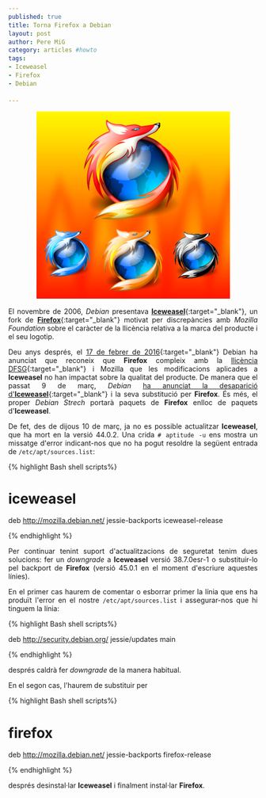 ```yaml
--- 
published: true
title: Torna Firefox a Debian
layout: post
author: Pere MiG 
category: articles #howto
tags: 
- Iceweasel
- Firefox
- Debian

---
```

<div style="text-align:center" markdown="1">

![Firefox](/images/firefox.png)

</div>
<div style="text-align:justify" markdown="1">

El novembre de 2006, *Debian* presentava [**Iceweasel**](https://ca.wikipedia.org/wiki/IceWeasel){:target="_blank"}, un fork de [**Firefox**](https://www.mozilla.org/ca/firefox/new/){:target="_blank"} motivat per discrepàncies amb *Mozilla Foundation* sobre el caràcter de la llicència relativa a la marca del producte i el seu logotip.

Deu anys després, el [17 de febrer de 2016](https://bugs.debian.org/cgi-bin/bugreport.cgi?bug=815006#5){:target="_blank"} Debian ha anunciat que reconeix que **Firefox** compleix amb la [llicència DFSG](https://www.debian.org/social_contract.ca.html#guidelines){:target="_blank"} i Mozilla que les modificacions aplicades a **Iceweasel** no han impactat sobre la qualitat del producte. De manera que el passat 9 de març, *Debian* [ha anunciat la desaparició d'**Iceweasel**](https://www.debian.org/security/2016/dsa-3510){:target="_blank"} i la seva substitució per **Firefox**. És més, el proper *Debian Strech* portarà paquets de **Firefox** enlloc de paquets d'**Iceweasel**.

<!-- more -->

De fet, des de dijous 10 de març, ja no es possible actualitzar **Iceweasel**, que ha mort en la versió 44.0.2. Una crida `# aptitude -u` ens mostra un missatge d'error indicant-nos que no ha pogut resoldre la següent entrada de `/etc/apt/sources.list`:

{% highlight Bash shell scripts%}

# iceweasel
deb http://mozilla.debian.net/ jessie-backports iceweasel-release

{% endhighlight %}

Per continuar tenint suport d'actualitzacions de seguretat tenim dues solucions: fer un *downgrade* a **Iceweasel** versió 38.7.0esr-1 o substituir-lo pel backport de **Firefox** (versió 45.0.1 en el moment d'escriure aquestes línies).

En el primer cas haurem de comentar o esborrar primer la línia que ens ha produït l'error en el nostre `/etc/apt/sources.list` i assegurar-nos que hi tinguem la línia:

{% highlight Bash shell scripts%}

deb http://security.debian.org/ jessie/updates main

{% endhighlight %}

després caldrà fer *downgrade* de la manera habitual.

En el segon cas, l'haurem de substituir per

{% highlight Bash shell scripts%}

# firefox
deb http://mozilla.debian.net/ jessie-backports firefox-release

{% endhighlight %}

després desinstal·lar **Iceweasel** i finalment instal·lar **Firefox**.

</div>